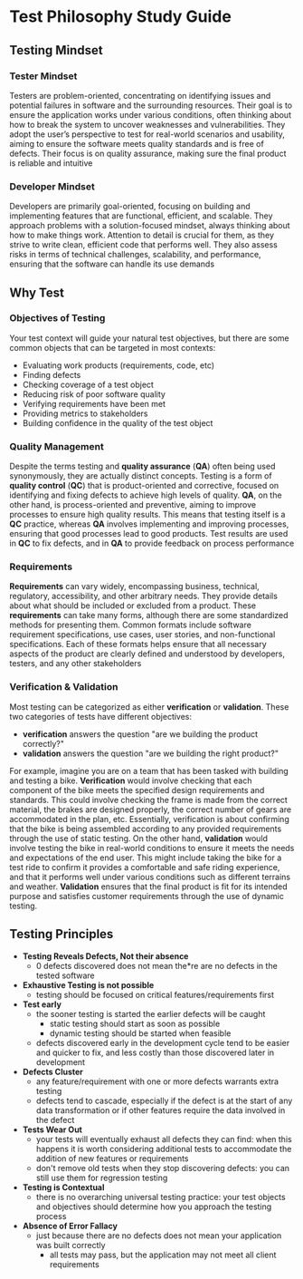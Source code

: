# Test Philosophy Study Guide

## Testing Mindset

### Tester Mindset
Testers are problem-oriented, concentrating on identifying issues and potential failures in software and the surrounding resources. Their goal is to ensure the application works under various conditions, often thinking about how to break the system to uncover weaknesses and vulnerabilities. They adopt the user’s perspective to test for real-world scenarios and usability, aiming to ensure the software meets quality standards and is free of defects. Their focus is on quality assurance, making sure the final product is reliable and intuitive

### Developer Mindset
Developers are primarily goal-oriented, focusing on building and implementing features that are functional, efficient, and scalable. They approach problems with a solution-focused mindset, always thinking about how to make things work. Attention to detail is crucial for them, as they strive to write clean, efficient code that performs well. They also assess risks in terms of technical challenges, scalability, and performance, ensuring that the software can handle its use demands

## Why Test

### Objectives of Testing
Your test context will guide your natural test objectives, but there are some common objects that can be targeted in most contexts:
- Evaluating work products (requirements, code, etc)
- Finding defects
- Checking coverage of a test object
- Reducing risk of poor software quality
- Verifying requirements have been met
- Providing metrics to stakeholders
- Building confidence in the quality of the test object

### Quality Management
Despite the terms testing and **quality assurance** (**QA**) often being used synonymously, they are actually distinct concepts. Testing is a form of **quality control** (**QC**) that is product-oriented and corrective, focused on identifying and fixing defects to achieve high levels of quality. **QA**, on the other hand, is process-oriented and preventive, aiming to improve processes to ensure high quality results. This means that testing itself is a **QC** practice, whereas **QA** involves implementing and improving processes, ensuring that good processes lead to good products. Test results are used in **QC** to fix defects, and in **QA** to provide feedback on process performance

### Requirements
**Requirements** can vary widely, encompassing business, technical, regulatory, accessibility, and other arbitrary needs. They provide details about what should be included or excluded from a product. These **requirements** can take many forms, although there are some standardized methods for presenting them. Common formats include software requirement specifications, use cases, user stories, and non-functional specifications. Each of these formats helps ensure that all necessary aspects of the product are clearly defined and understood by developers, testers, and any other stakeholders

### Verification & Validation
Most testing can be categorized as either **verification** or **validation**. These two categories of tests have different objectives:
- **verification** answers the question "are we building the product correctly?"
- **validation** answers the question "are we building the right product?"

For example, imagine you are on a team that has been tasked with building and testing a bike. **Verification** would involve checking that each component of the bike meets the specified design requirements and standards. This could involve checking the frame is made from the correct material, the brakes are designed properly, the correct number of gears are accommodated in the plan, etc. Essentially, verification is about confirming that the bike is being assembled according to any provided requirements through the use of static testing. On the other hand, **validation** would involve testing the bike in real-world conditions to ensure it meets the needs and expectations of the end user. This might include taking the bike for a test ride to confirm it provides a comfortable and safe riding experience, and that it performs well under various conditions such as different terrains and weather. **Validation** ensures that the final product is fit for its intended purpose and satisfies customer requirements through the use of dynamic testing.

## Testing Principles
- **Testing Reveals Defects, Not their absence**
    - 0 defects discovered does not mean the*re are no defects in the tested software
- **Exhaustive Testing is not possible**
    - testing should be focused on critical features/requirements first
- **Test early**
    - the sooner testing is started the earlier defects will be caught
        - static testing should start as soon as possible
        - dynamic testing should be started when feasible
    - defects discovered early in the development cycle tend to be easier and quicker to fix, and less costly than those discovered later in development
- **Defects Cluster**
    - any feature/requirement with one or more defects warrants extra testing
    - defects tend to cascade, especially if the defect is at the start of any data transformation or if other features require the data involved in the defect
- **Tests Wear Out**
    - your tests will eventually exhaust all defects they can find: when this happens it is worth considering additional tests to accommodate the addition of new features or requirements
    - don't remove old tests when they stop discovering defects: you can still use them for regression testing
- **Testing is Contextual**
    - there is no overarching universal testing practice: your test objects and objectives should determine how you approach the testing process
- **Absence of Error Fallacy**
    - just because there are no defects does not mean your application was built correctly
        - all tests may pass, but the application may not meet all client requirements
